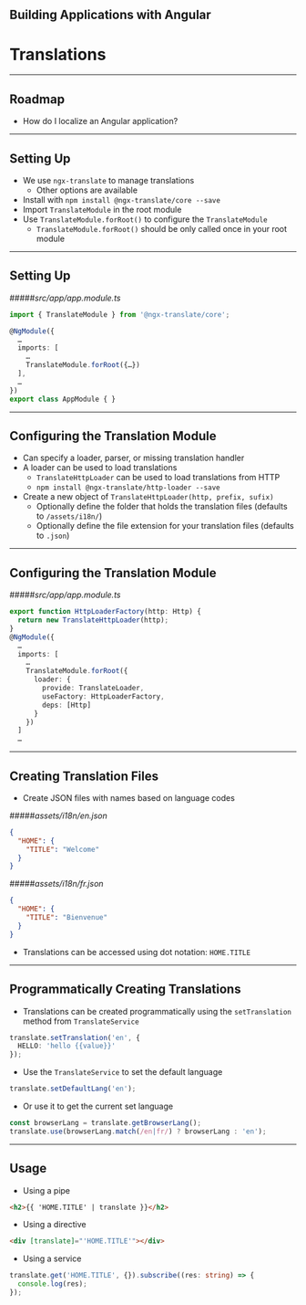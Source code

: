 <!-- .slide: data-background="../content/images/title-slide.jpg" -->

## Building Applications with Angular

# Translations

---

## Roadmap

- How do I localize an Angular application?

---

## Setting Up

- We use `ngx-translate` to manage translations
  - Other options are available
- Install with `npm install @ngx-translate/core --save`
- Import `TranslateModule` in the root module
- Use `TranslateModule.forRoot()` to configure the `TranslateModule`
  - `TranslateModule.forRoot()` should be only called once in your root module

---

## Setting Up

#####_src/app/app.module.ts_
```ts
import { TranslateModule } from '@ngx-translate/core';

@NgModule({
  …
  imports: [
    …
    TranslateModule.forRoot({…})
  ],
  …
})
export class AppModule { }
```

---

## Configuring the Translation Module

- Can specify a loader, parser, or missing translation handler
- A loader can be used to load translations
  - `TranslateHttpLoader` can be used to load translations from HTTP
  - `npm install @ngx-translate/http-loader --save`
- Create a new object of `TranslateHttpLoader(http, prefix, sufix)`
  - Optionally define the folder that holds the translation files (defaults to `/assets/i18n/`)
  - Optionally define the file extension for your translation files (defaults to `.json`)

---

## Configuring the Translation Module

#####_src/app/app.module.ts_
```ts
export function HttpLoaderFactory(http: Http) {
  return new TranslateHttpLoader(http);
}
@NgModule({
  …
  imports: [
    …
    TranslateModule.forRoot({
      loader: {
        provide: TranslateLoader,
        useFactory: HttpLoaderFactory,
        deps: [Http]
      }
    })
  ]
  …
```

---

## Creating Translation Files

- Create JSON files with names based on language codes

#####_assets/i18n/en.json_
```json
{
  "HOME": {
    "TITLE": "Welcome"
  }
}
```

#####_assets/i18n/fr.json_
```json
{
  "HOME": {
    "TITLE": "Bienvenue"
  }
}
```

- Translations can be accessed using dot notation: `HOME.TITLE`

---

## Programmatically Creating Translations

- Translations can be created programmatically using the `setTranslation` method from `TranslateService`

```ts
translate.setTranslation('en', {
  HELLO: 'hello {{value}}'
});
```

- Use the `TranslateService` to set the default language

```ts
translate.setDefaultLang('en');
```

- Or use it to get the current set language 

```ts
const browserLang = translate.getBrowserLang();
translate.use(browserLang.match(/en|fr/) ? browserLang : 'en');
```

---

## Usage

- Using a pipe

```html
<h2>{{ 'HOME.TITLE' | translate }}</h2>
```

- Using a directive

```html
<div [translate]="'HOME.TITLE'"></div>
```

- Using a service

```ts
translate.get('HOME.TITLE', {}).subscribe((res: string) => {
  console.log(res);
});
```

